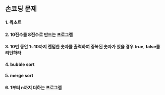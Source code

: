 ## 손코딩 문제

#### 1. 퀵소트    
#### 2. 10진수를 8진수로 만드는 프로그램
#### 3. 10번 동안 1~10까지 랜덤한 숫자를 출력하여 중복된 숫자가 있을 경우 true, false를 리턴하라
#### 4. bubble sort
#### 5. merge sort
#### 6. 1부터 n까지 더하는 프로그램
#### 
